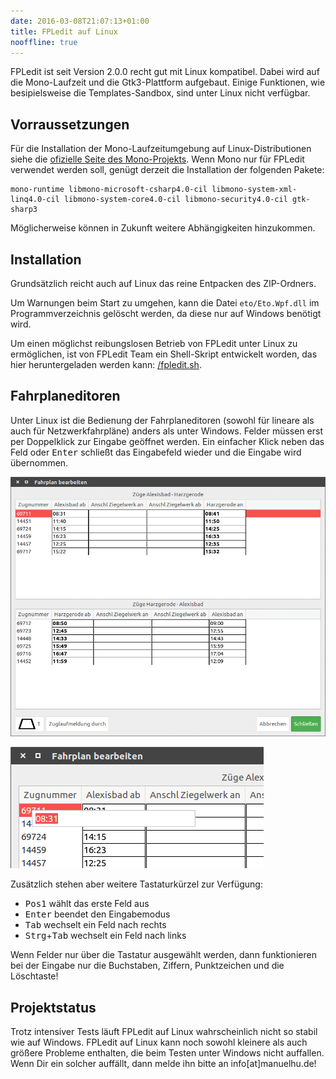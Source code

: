 ```yaml
---
date: 2016-03-08T21:07:13+01:00
title: FPLedit auf Linux
nooffline: true
---
```


FPLedit ist seit Version 2.0.0 recht gut mit Linux kompatibel. Dabei wird auf die Mono-Laufzeit und die Gtk3-Plattform aufgebaut. Einige Funktionen, wie besipielsweise die Templates-Sandbox, sind unter Linux nicht verfügbar.

## Vorraussetzungen
Für die Installation der Mono-Laufzeitumgebung auf Linux-Distributionen siehe die [ofizielle Seite des Mono-Projekts](http://www.mono-project.com/download/stable/#download-lin). Wenn Mono nur für FPLedit verwendet werden soll, genügt derzeit die Installation der folgenden Pakete:

```nohighlight
mono-runtime libmono-microsoft-csharp4.0-cil libmono-system-xml-linq4.0-cil	libmono-system-core4.0-cil libmono-security4.0-cil gtk-sharp3
```

Möglicherweise können in Zukunft weitere Abhängigkeiten hinzukommen.

## Installation
Grundsätzlich reicht auch auf Linux das reine Entpacken des ZIP-Ordners.

Um Warnungen beim Start zu umgehen, kann die Datei `eto/Eto.Wpf.dll` im Programmverzeichnis gelöscht werden, da diese nur auf Windows benötigt wird.

Um einen möglichst reibungslosen Betrieb von FPLedit unter Linux zu ermöglichen, ist von FPLedit Team ein Shell-Skript entwickelt worden, das hier heruntergeladen werden kann: [/fpledit.sh](files/fpledit.sh).

## Fahrplaneditoren
Unter Linux ist die Bedienung der Fahrplaneditoren (sowohl für lineare als auch für Netzwerkfahrpläne) anders als unter Windows. Felder müssen erst per Doppelklick zur Eingabe geöffnet werden. Ein einfacher Klick neben das Feld oder <kbd>Enter</kbd> schließt das Eingabefeld wieder und die Eingabe wird übernommen.

![Editorfenster (hier lineare Strecke) unter Linux](editor-linux.png)

![Eingabemodus des Editors unter Linux](editor-eingabe.png)

Zusätzlich stehen aber weitere Tastaturkürzel zur Verfügung:

* <kbd>Pos1</kbd> wählt das erste Feld aus
* <kbd>Enter</kbd> beendet den Eingabemodus
* <kbd>Tab</kbd> wechselt ein Feld nach rechts
* <kbd>Strg</kbd>+<kbd>Tab</kbd> wechselt ein Feld nach links

Wenn Felder nur über die Tastatur ausgewählt werden, dann funktionieren bei der Eingabe nur die Buchstaben, Ziffern, Punktzeichen und die Löschtaste!

## Projektstatus
Trotz intensiver Tests läuft FPLedit auf Linux wahrscheinlich nicht so stabil wie auf Windows. FPLedit auf Linux kann noch sowohl kleinere als auch größere Probleme enthalten, die beim Testen unter Windows nicht auffallen. Wenn Dir ein solcher auffällt, dann melde ihn bitte an info[at]manuelhu.de!
